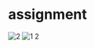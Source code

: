 # assignment
![2](https://github.com/RajveerSingh2002/assignment/assets/109398658/9c56e3cf-a0f5-4654-80bd-6d4018e80e89)
![1 2](https://github.com/RajveerSingh2002/assignment/assets/109398658/04f005f8-03ae-45d5-8a15-a3fb8915ddb3)
